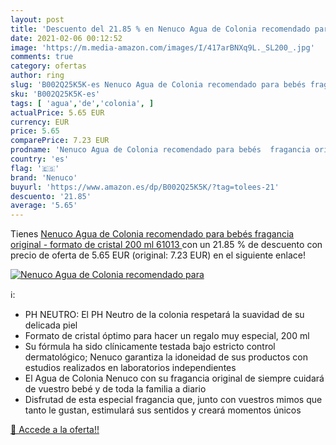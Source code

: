 ```yaml
---
layout: post
title: 'Descuento del 21.85 % en Nenuco Agua de Colonia recomendado para '
date: 2021-02-06 00:12:52
image: 'https://m.media-amazon.com/images/I/417arBNXq9L._SL200_.jpg'
comments: true
category: ofertas
author: ring
slug: 'B002Q25K5K-es Nenuco Agua de Colonia recomendado para bebés fragancia...'
sku: 'B002Q25K5K-es'
tags: [ 'agua','de','colonia', ]
actualPrice: 5.65 EUR
currency: EUR
price: 5.65
comparePrice: 7.23 EUR
prodname: 'Nenuco Agua de Colonia recomendado para bebés  fragancia original - formato de cristal 200 ml  61013 '
country: 'es'
flag: '🇪🇸'
brand: 'Nenuco'
buyurl: 'https://www.amazon.es/dp/B002Q25K5K/?tag=tolees-21'
descuento: '21.85'
average: '5.65'
---
```


Tienes [Nenuco Agua de Colonia recomendado para bebés  fragancia original - formato de cristal 200 ml  61013 ](https://www.amazon.es/dp/B002Q25K5K/?tag=tolees-21) con un 21.85 % de descuento con precio de oferta de 5.65 EUR (original: 7.23 EUR) en el siguiente enlace!

[![Nenuco Agua de Colonia recomendado para ](https://m.media-amazon.com/images/I/417arBNXq9L._SL200_.jpg)](https://www.amazon.es/dp/B002Q25K5K/?tag=tolees-21)

ℹ️:

- PH NEUTRO: El PH Neutro de la colonia respetará la suavidad de su delicada piel
- Formato de cristal óptimo para hacer un regalo muy especial, 200 ml
- Su fórmula ha sido clínicamente testada bajo estricto control dermatológico; Nenuco garantiza la idoneidad de sus productos con estudios realizados en laboratorios independientes
- El Agua de Colonia Nenuco con su fragancia original de siempre cuidará de vuestro bebé y de toda la familia a diario
- Disfrutad de esta especial fragancia que, junto con vuestros mimos que tanto le gustan, estimulará sus sentidos y creará momentos únicos

[🛒 Accede a la oferta!!](https://www.amazon.es/dp/B002Q25K5K/?tag=tolees-21)
